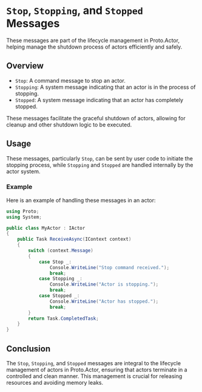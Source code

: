 
# `Stop`, `Stopping`, and `Stopped` Messages

These messages are part of the lifecycle management in Proto.Actor, helping manage the shutdown process of actors efficiently and safely.

## Overview

- `Stop`: A command message to stop an actor.
- `Stopping`: A system message indicating that an actor is in the process of stopping.
- `Stopped`: A system message indicating that an actor has completely stopped.

These messages facilitate the graceful shutdown of actors, allowing for cleanup and other shutdown logic to be executed.

## Usage

These messages, particularly `Stop`, can be sent by user code to initiate the stopping process, while `Stopping` and `Stopped` are handled internally by the actor system.

### Example

Here is an example of handling these messages in an actor:

```csharp
using Proto;
using System;

public class MyActor : IActor
{
    public Task ReceiveAsync(IContext context)
    {
        switch (context.Message)
        {
            case Stop _:
                Console.WriteLine("Stop command received.");
                break;
            case Stopping _:
                Console.WriteLine("Actor is stopping.");
                break;
            case Stopped _:
                Console.WriteLine("Actor has stopped.");
                break;
        }
        return Task.CompletedTask;
    }
}
```

## Conclusion

The `Stop`, `Stopping`, and `Stopped` messages are integral to the lifecycle management of actors in Proto.Actor, ensuring that actors terminate in a controlled and clean manner. This management is crucial for releasing resources and avoiding memory leaks.
